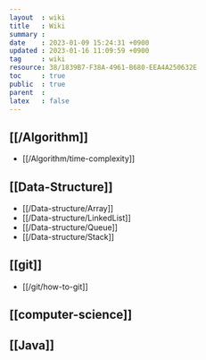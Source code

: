 ```yaml
---
layout  : wiki
title   : Wiki
summary : 
date    : 2023-01-09 15:24:31 +0900
updated : 2023-01-16 11:09:59 +0900
tag     : wiki
resource: 38/1839B7-F38A-4961-B680-EEA4A250632E
toc     : true
public  : true
parent  : 
latex   : false
---
```


## [[/Algorithm]]
* [[/Algorithm/time-complexity]]

## [[Data-Structure]]
* [[/Data-structure/Array]]
* [[/Data-structure/LinkedList]]
* [[/Data-structure/Queue]]
* [[/Data-structure/Stack]]

## [[git]]
* [[/git/how-to-git]]

## [[computer-science]]

## [[Java]]
